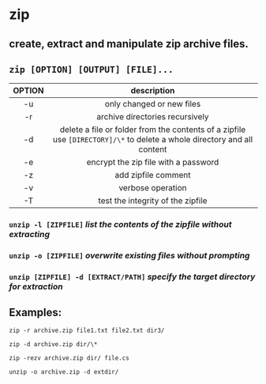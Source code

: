 # zip

create, extract and manipulate zip archive files.
---

` zip [OPTION] [OUTPUT] [FILE]... `
---

| **OPTION** | description |
|:---:|:---:|
| -u | only changed or new files |
| -r | archive directories recursively |
| -d | delete a file or folder from the contents of a zipfile <br> use `[DIRECTORY]/\*` to delete a whole directory and all content |
| -e | encrypt the zip file with a password |
| -z | add zipfile comment |
| -v | verbose operation |
| -T | test the integrity of the zipfile |

### `unzip -l [ZIPFILE]` ***list the contents of the zipfile without extracting***
### `unzip -o [ZIPFILE]` ***overwrite existing files without prompting***
### `unzip [ZIPFILE] -d [EXTRACT/PATH]` ***specify the target directory for extraction***

## Examples:
` zip -r archive.zip file1.txt file2.txt dir3/ `

` zip -d archive.zip dir/\* `

` zip -rezv archive.zip dir/ file.cs `

` unzip -o archive.zip -d extdir/ `
